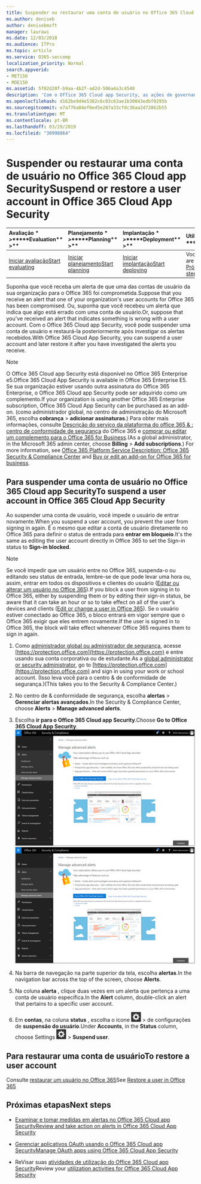 ```yaml
---
title: Suspender ou restaurar uma conta de usuário no Office 365 Cloud app Security
ms.author: deniseb
author: denisebmsft
manager: laurawi
ms.date: 12/03/2018
ms.audience: ITPro
ms.topic: article
ms.service: O365-seccomp
localization_priority: Normal
search.appverid:
- MET150
- MOE150
ms.assetid: 5f02d20f-b9aa-4b2f-ad2d-506a4a3c4540
description: 'Com o Office 365 Cloud app Security, as ações de governança que você pode executar são suspender ou cancelar a suspensão de uma conta de usuário. '
ms.openlocfilehash: d162be9d4e5382c6c03c63ae1b30043edbf0295b
ms.sourcegitcommit: e7a776a04ef6ed5e287a33cfdc36aa2d72862b55
ms.translationtype: MT
ms.contentlocale: pt-BR
ms.lasthandoff: 03/29/2019
ms.locfileid: "30998864"
---
```

# <a name="suspend-or-restore-a-user-account-in-office-365-cloud-app-security"></a><span data-ttu-id="69ab3-103">Suspender ou restaurar uma conta de usuário no Office 365 Cloud app Security</span><span class="sxs-lookup"><span data-stu-id="69ab3-103">Suspend or restore a user account in Office 365 Cloud App Security</span></span>

|<span data-ttu-id="69ab3-104">Avaliação \* *\>*\*</span><span class="sxs-lookup"><span data-stu-id="69ab3-104">\*\*\*\*Evaluation\*\* \>\*\*</span></span>|<span data-ttu-id="69ab3-105">Planejamento \* *\>*\*</span><span class="sxs-lookup"><span data-stu-id="69ab3-105">\*\*\*\*Planning\*\* \>\*\*</span></span>|<span data-ttu-id="69ab3-106">Implantação \* *\>*\*</span><span class="sxs-lookup"><span data-stu-id="69ab3-106">\*\*\*\*Deployment\*\* \>\*\*</span></span>|<span data-ttu-id="69ab3-107">Utilização \* \* \*</span><span class="sxs-lookup"><span data-stu-id="69ab3-107">\*\*\*\*Utilization\*\*\*\*</span></span>|
|:-----|:-----|:-----|:-----|
|[<span data-ttu-id="69ab3-108">Iniciar avaliação</span><span class="sxs-lookup"><span data-stu-id="69ab3-108">Start evaluating</span></span>](office-365-cas-overview.md) <br/> |[<span data-ttu-id="69ab3-109">Iniciar planejamento</span><span class="sxs-lookup"><span data-stu-id="69ab3-109">Start planning</span></span>](get-ready-for-office-365-cas.md) <br/> |[<span data-ttu-id="69ab3-110">Iniciar implantação</span><span class="sxs-lookup"><span data-stu-id="69ab3-110">Start deploying</span></span>](turn-on-office-365-cas.md) <br/> |<span data-ttu-id="69ab3-111">Você está aqui!</span><span class="sxs-lookup"><span data-stu-id="69ab3-111">You are here!</span></span>  <br/> [<span data-ttu-id="69ab3-112">Próximas etapas</span><span class="sxs-lookup"><span data-stu-id="69ab3-112">Next steps</span></span>](#next-steps)<br/> |
   
<span data-ttu-id="69ab3-113">Suponha que você receba um alerta de que uma das contas de usuário da sua organização para o Office 365 foi comprometida.</span><span class="sxs-lookup"><span data-stu-id="69ab3-113">Suppose that you receive an alert that one of your organization's user accounts for Office 365 has been compromised.</span></span> <span data-ttu-id="69ab3-114">Ou, suponha que você recebeu um alerta que indica que algo está errado com uma conta de usuário.</span><span class="sxs-lookup"><span data-stu-id="69ab3-114">Or, suppose that you've received an alert that indicates something is wrong with a user account.</span></span> <span data-ttu-id="69ab3-115">Com o Office 365 Cloud app Security, você pode suspender uma conta de usuário e restaurá-la posteriormente após investigar os alertas recebidos.</span><span class="sxs-lookup"><span data-stu-id="69ab3-115">With Office 365 Cloud App Security, you can suspend a user account and later restore it after you have investigated the alerts you receive.</span></span>
  
> [!NOTE]
> <span data-ttu-id="69ab3-116">O Office 365 Cloud app Security está disponível no Office 365 Enterprise e5.</span><span class="sxs-lookup"><span data-stu-id="69ab3-116">Office 365 Cloud App Security is available in Office 365 Enterprise E5.</span></span> <span data-ttu-id="69ab3-117">Se sua organização estiver usando outra assinatura do Office 365 Enterprise, o Office 365 Cloud app Security pode ser adquirido como um complemento.</span><span class="sxs-lookup"><span data-stu-id="69ab3-117">If your organization is using another Office 365 Enterprise subscription, Office 365 Cloud App Security can be purchased as an add-on.</span></span> <span data-ttu-id="69ab3-118">(como administrador global, no centro de administração do Microsoft 365, escolha **cobrança** \> **adicionar assinaturas**.) Para obter mais informações, consulte [Descrição do serviço da plataforma do office 365 &amp; : centro de conformidade de segurança](https://technet.microsoft.com/en-us/library/dn933793.aspx) do Office 365 e [comprar ou editar um complemento para o Office 365 for Business](https://support.office.com/article/4e7b57d6-b93b-457d-aecd-0ea58bff07a6).</span><span class="sxs-lookup"><span data-stu-id="69ab3-118">(As a global administrator, in the Microsoft 365 admin center, choose **Billing** \> **Add subscriptions**.) For more information, see [Office 365 Platform Service Description: Office 365 Security &amp; Compliance Center](https://technet.microsoft.com/en-us/library/dn933793.aspx) and [Buy or edit an add-on for Office 365 for business](https://support.office.com/article/4e7b57d6-b93b-457d-aecd-0ea58bff07a6).</span></span> 
  
## <a name="to-suspend-a-user-account-in-office-365-cloud-app-security"></a><span data-ttu-id="69ab3-119">Para suspender uma conta de usuário no Office 365 Cloud app Security</span><span class="sxs-lookup"><span data-stu-id="69ab3-119">To suspend a user account in Office 365 Cloud App Security</span></span>

<span data-ttu-id="69ab3-120">Ao suspender uma conta de usuário, você impede o usuário de entrar novamente.</span><span class="sxs-lookup"><span data-stu-id="69ab3-120">When you suspend a user account, you prevent the user from signing in again.</span></span> <span data-ttu-id="69ab3-121">É o mesmo que editar a conta de usuário diretamente no Office 365 para definir o status de entrada para **entrar em bloqueio**.</span><span class="sxs-lookup"><span data-stu-id="69ab3-121">It's the same as editing the user account directly in Office 365 to set the Sign-in status to **Sign-in blocked**.</span></span>
  
> [!NOTE]
> <span data-ttu-id="69ab3-122">Se você impedir que um usuário entre no Office 365, suspenda-o ou editando seu status de entrada, lembre-se de que pode levar uma hora ou, assim, entrar em todos os dispositivos e clientes do usuário ([Editar ou alterar um usuário no Office 365](https://support.office.com/article/42BB3F17-8F9D-4182-B434-5F1C8024E614#SingleUserPreview)).</span><span class="sxs-lookup"><span data-stu-id="69ab3-122">If you block a user from signing in to Office 365, either by suspending them or by editing their sign-in status, be aware that it can take an hour or so to take effect on all of the user's devices and clients ([Edit or change a user in Office 365](https://support.office.com/article/42BB3F17-8F9D-4182-B434-5F1C8024E614#SingleUserPreview)).</span></span> <span data-ttu-id="69ab3-123">Se o usuário estiver conectado ao Office 365, o bloco entrará em vigor sempre que o Office 365 exigir que eles entrem novamente.</span><span class="sxs-lookup"><span data-stu-id="69ab3-123">If the user is signed in to Office 365, the block will take effect whenever Office 365 requires them to sign in again.</span></span> 
  
1. <span data-ttu-id="69ab3-124">Como [administrador global ou administrador de segurança](permissions-in-the-security-and-compliance-center.md), acesse [https://protection.office.com](https://protection.office.com) e entre usando sua conta corporativa ou de estudante.</span><span class="sxs-lookup"><span data-stu-id="69ab3-124">As a [global administrator or security administrator](permissions-in-the-security-and-compliance-center.md), go to [https://protection.office.com](https://protection.office.com) and sign in using your work or school account.</span></span> <span data-ttu-id="69ab3-125">(Isso leva você para o centro &amp; de conformidade de segurança.)</span><span class="sxs-lookup"><span data-stu-id="69ab3-125">(This takes you to the Security &amp; Compliance Center.)</span></span> 
    
2. <span data-ttu-id="69ab3-126">No centro de &amp; conformidade de segurança, escolha **alertas** \> **Gerenciar alertas avançados**.</span><span class="sxs-lookup"><span data-stu-id="69ab3-126">In the Security &amp; Compliance Center, choose **Alerts** \> **Manage advanced alerts**.</span></span>
    
3. <span data-ttu-id="69ab3-127">Escolha **ir para o Office 365 Cloud app Security**.</span><span class="sxs-lookup"><span data-stu-id="69ab3-127">Choose **Go to Office 365 Cloud App Security**.</span></span><br><span data-ttu-id="69ab3-128">![No centro de &amp; conformidade de segurança, escolha Gerenciar alertas avançados para acessar o Office 365 Cloud app Security](media/958632d4-03e3-4ade-8e22-d5509db6fca7.png)</span><span class="sxs-lookup"><span data-stu-id="69ab3-128">![In the Security &amp; Compliance Center, choose Manage Advanced Alerts to go to Office 365 Cloud App Security](media/958632d4-03e3-4ade-8e22-d5509db6fca7.png)</span></span><br>
  
4. <span data-ttu-id="69ab3-129">Na barra de navegação na parte superior da tela, escolha **alertas**.</span><span class="sxs-lookup"><span data-stu-id="69ab3-129">In the navigation bar across the top of the screen, choose **Alerts**.</span></span>
    
5. <span data-ttu-id="69ab3-130">Na coluna **alerta** , clique duas vezes em um alerta que pertença a uma conta de usuário específica.</span><span class="sxs-lookup"><span data-stu-id="69ab3-130">In the **Alert** column, double-click an alert that pertains to a specific user account.</span></span> 
    
6. <span data-ttu-id="69ab3-131">Em **contas**, na coluna **status** , escolha o ícone ![](media/e01b75cc-b28f-4b83-8f86-b1b13dc27ab2.png) \> de configurações de **suspensão do usuário**.</span><span class="sxs-lookup"><span data-stu-id="69ab3-131">Under **Accounts**, in the **Status** column, choose Settings ![settings icon](media/e01b75cc-b28f-4b83-8f86-b1b13dc27ab2.png) \> **Suspend user**.</span></span>
    
## <a name="to-restore-a-user-account"></a><span data-ttu-id="69ab3-132">Para restaurar uma conta de usuário</span><span class="sxs-lookup"><span data-stu-id="69ab3-132">To restore a user account</span></span>

<span data-ttu-id="69ab3-133">Consulte [restaurar um usuário no Office 365](https://support.office.com/article/2c261e42-5dd1-48b0-845f-2a016d29cfc1)</span><span class="sxs-lookup"><span data-stu-id="69ab3-133">See [Restore a user in Office 365](https://support.office.com/article/2c261e42-5dd1-48b0-845f-2a016d29cfc1)</span></span>
  
## <a name="next-steps"></a><span data-ttu-id="69ab3-134">Próximas etapas</span><span class="sxs-lookup"><span data-stu-id="69ab3-134">Next steps</span></span>

- [<span data-ttu-id="69ab3-135">Examinar e tomar medidas em alertas no Office 365 Cloud app Security</span><span class="sxs-lookup"><span data-stu-id="69ab3-135">Review and take action on alerts in Office 365 Cloud App Security</span></span>](review-office-365-cas-alerts.md)
    
- [<span data-ttu-id="69ab3-136">Gerenciar aplicativos OAuth usando o Office 365 Cloud app Security</span><span class="sxs-lookup"><span data-stu-id="69ab3-136">Manage OAuth apps using Office 365 Cloud App Security</span></span>](manage-app-permissions-in-ocas.md)
    
- <span data-ttu-id="69ab3-137">ReVisar suas [atividades de utilização do Office 365 Cloud app Security](utilization-activities-for-ocas.md)</span><span class="sxs-lookup"><span data-stu-id="69ab3-137">Review your [utilization activities for Office 365 Cloud App Security](utilization-activities-for-ocas.md)</span></span>
    

